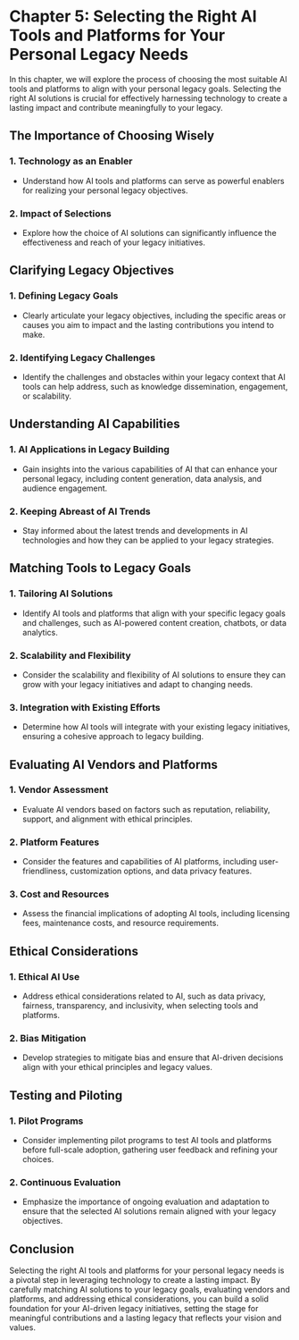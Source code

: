 Chapter 5: Selecting the Right AI Tools and Platforms for Your Personal Legacy Needs
====================================================================================

In this chapter, we will explore the process of choosing the most suitable AI tools and platforms to align with your personal legacy goals. Selecting the right AI solutions is crucial for effectively harnessing technology to create a lasting impact and contribute meaningfully to your legacy.

The Importance of Choosing Wisely
---------------------------------

### **1. Technology as an Enabler**

* Understand how AI tools and platforms can serve as powerful enablers for realizing your personal legacy objectives.

### **2. Impact of Selections**

* Explore how the choice of AI solutions can significantly influence the effectiveness and reach of your legacy initiatives.

Clarifying Legacy Objectives
----------------------------

### **1. Defining Legacy Goals**

* Clearly articulate your legacy objectives, including the specific areas or causes you aim to impact and the lasting contributions you intend to make.

### **2. Identifying Legacy Challenges**

* Identify the challenges and obstacles within your legacy context that AI tools can help address, such as knowledge dissemination, engagement, or scalability.

Understanding AI Capabilities
-----------------------------

### **1. AI Applications in Legacy Building**

* Gain insights into the various capabilities of AI that can enhance your personal legacy, including content generation, data analysis, and audience engagement.

### **2. Keeping Abreast of AI Trends**

* Stay informed about the latest trends and developments in AI technologies and how they can be applied to your legacy strategies.

Matching Tools to Legacy Goals
------------------------------

### **1. Tailoring AI Solutions**

* Identify AI tools and platforms that align with your specific legacy goals and challenges, such as AI-powered content creation, chatbots, or data analytics.

### **2. Scalability and Flexibility**

* Consider the scalability and flexibility of AI solutions to ensure they can grow with your legacy initiatives and adapt to changing needs.

### **3. Integration with Existing Efforts**

* Determine how AI tools will integrate with your existing legacy initiatives, ensuring a cohesive approach to legacy building.

Evaluating AI Vendors and Platforms
-----------------------------------

### **1. Vendor Assessment**

* Evaluate AI vendors based on factors such as reputation, reliability, support, and alignment with ethical principles.

### **2. Platform Features**

* Consider the features and capabilities of AI platforms, including user-friendliness, customization options, and data privacy features.

### **3. Cost and Resources**

* Assess the financial implications of adopting AI tools, including licensing fees, maintenance costs, and resource requirements.

Ethical Considerations
----------------------

### **1. Ethical AI Use**

* Address ethical considerations related to AI, such as data privacy, fairness, transparency, and inclusivity, when selecting tools and platforms.

### **2. Bias Mitigation**

* Develop strategies to mitigate bias and ensure that AI-driven decisions align with your ethical principles and legacy values.

Testing and Piloting
--------------------

### **1. Pilot Programs**

* Consider implementing pilot programs to test AI tools and platforms before full-scale adoption, gathering user feedback and refining your choices.

### **2. Continuous Evaluation**

* Emphasize the importance of ongoing evaluation and adaptation to ensure that the selected AI solutions remain aligned with your legacy objectives.

Conclusion
----------

Selecting the right AI tools and platforms for your personal legacy needs is a pivotal step in leveraging technology to create a lasting impact. By carefully matching AI solutions to your legacy goals, evaluating vendors and platforms, and addressing ethical considerations, you can build a solid foundation for your AI-driven legacy initiatives, setting the stage for meaningful contributions and a lasting legacy that reflects your vision and values.
